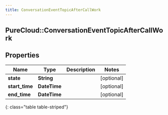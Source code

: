 ```yaml
---
title: ConversationEventTopicAfterCallWork
---
```

## PureCloud::ConversationEventTopicAfterCallWork

## Properties

|Name | Type | Description | Notes|
|------------ | ------------- | ------------- | -------------|
| **state** | **String** |  | [optional] |
| **start_time** | **DateTime** |  | [optional] |
| **end_time** | **DateTime** |  | [optional] |
{: class="table table-striped"}


